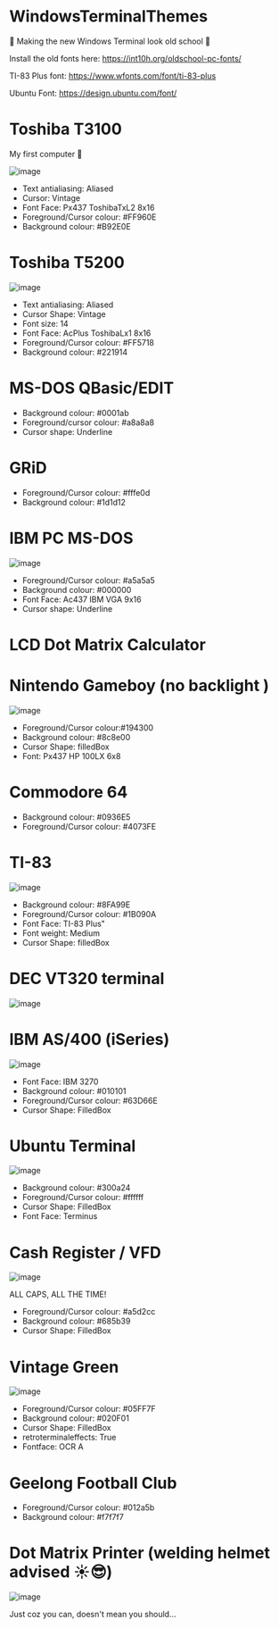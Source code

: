 # WindowsTerminalThemes

💾 Making the new Windows Terminal look old school 💾

Install the old fonts here:
https://int10h.org/oldschool-pc-fonts/

TI-83 Plus font:
https://www.wfonts.com/font/ti-83-plus

Ubuntu Font:
https://design.ubuntu.com/font/

<h1>Toshiba T3100</h1>

My first computer 💪

![image](https://user-images.githubusercontent.com/38451588/120908505-581f7d80-c6ae-11eb-8d31-31e0d814b7c0.png)

* Text antialiasing: Aliased
* Cursor: Vintage
* Font Face: Px437 ToshibaTxL2 8x16
* Foreground/Cursor colour: #FF960E
* Background colour: #B92E0E


<h1>Toshiba T5200</h1>

![image](https://user-images.githubusercontent.com/38451588/120908149-d9751100-c6aa-11eb-8163-cd8679595b4e.png)

* Text antialiasing: Aliased
* Cursor Shape: Vintage
* Font size: 14
* Font Face: AcPlus ToshibaLx1 8x16
* Foreground/Cursor colour: #FF5718
* Background colour: #221914

<h1>MS-DOS QBasic/EDIT</h1>

* Background colour: #0001ab
* Foreground/cursor colour: #a8a8a8
* Cursor shape: Underline


<h1>GRiD</h1>

* Foreground/Cursor colour: #fffe0d
* Background colour: #1d1d12

<h1>IBM PC MS-DOS</h1>

![image](https://user-images.githubusercontent.com/38451588/120908829-d0d40900-c6b1-11eb-9d0e-72ca25f839a8.png)


* Foreground/Cursor colour: #a5a5a5
* Background colour: #000000
* Font Face: Ac437 IBM VGA 9x16
* Cursor shape: Underline

<h1>LCD Dot Matrix Calculator</h1>


<h1>Nintendo Gameboy (no backlight )</h1>

![image](https://user-images.githubusercontent.com/38451588/121176006-13a70400-c89f-11eb-9785-eef7eb771e70.png)


* Foreground/Cursor colour:#194300
* Background colour: #8c8e00
* Cursor Shape: filledBox
* Font: Px437 HP 100LX 6x8

<h1>Commodore 64</h1>

* Background colour: #0936E5
* Foreground/Cursor colour: #4073FE

<h1>TI-83</h1>

![image](https://user-images.githubusercontent.com/38451588/120910368-b99d1780-c6c1-11eb-86b1-2e39d95e85fb.png)

* Background colour: #8FA99E
* Foreground/Cursor colour: #1B090A
* Font Face: TI-83 Plus"
* Font weight: Medium
* Cursor Shape: filledBox


<h1>DEC VT320 terminal</h1>

![image](https://user-images.githubusercontent.com/38451588/121357826-74087500-c975-11eb-86a5-e66a74b1689d.png)


<h1>IBM AS/400 (iSeries)</h1>

![image](https://user-images.githubusercontent.com/38451588/121178661-1c4d0980-c8a2-11eb-9aec-4d2e510950f8.png)



* Font Face: IBM 3270
* Background colour: #010101
* Foreground/Cursor colour: #63D66E
* Cursor Shape: FilledBox


<h1>Ubuntu Terminal</h1>

![image](https://user-images.githubusercontent.com/38451588/120911361-51066880-c6ca-11eb-88a7-aa966ba62b31.png)


* Background colour: #300a24
* Foreground/Cursor colour: #ffffff
* Cursor Shape: FilledBox
* Font Face: Terminus

<h1>Cash Register / VFD</h1>

![image](https://user-images.githubusercontent.com/38451588/120911485-2c5ec080-c6cb-11eb-9cbf-28d6d8e96035.png)

ALL CAPS, ALL THE TIME!

* Foreground/Cursor colour: #a5d2cc
* Background colour: #685b39
* Cursor Shape: FilledBox

<h1>Vintage Green</h1>

![image](https://user-images.githubusercontent.com/38451588/120974256-4673ce00-c7b3-11eb-9dd5-fcfdf1ff383a.png)

* Foreground/Cursor colour: #05FF7F
* Background colour: #020F01
* Cursor Shape: FilledBox
* retroterminaleffects: True
* Fontface: OCR A

<h1>Geelong Football Club </h1>

* Foreground/Cursor colour:  #012a5b
* Background colour: #f7f7f7


<h1>Dot Matrix Printer (welding helmet advised ☀😎) </h1>

![image](https://user-images.githubusercontent.com/38451588/121177358-a2685080-c8a0-11eb-8653-d85e164c8b1f.png)

Just coz you can, doesn't mean you should...
